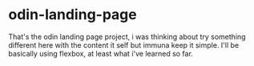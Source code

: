 # odin-landing-page

That's the odin landing page project, i was thinking about try something different here with the content it self but immuna keep it simple.
 I'll be basically using flexbox, at least what i've learned so far.
